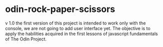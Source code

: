 # odin-rock-paper-scissors

v 1.0
the first version of this project is intended to work only with the console, we are not going to add user interface yet.
The objective is to apply the habilities acquired in the first lessons of javascript fundamentals of The Odin Project.